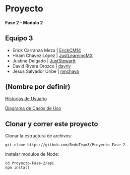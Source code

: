 # Proyecto 

#### Fase 2 - Modulo 2
## Equipo 3
- Erick Carranza Meza | [ErickCM14](https://github.com/ErickCM14)
- Hiram Chávez López | [JustLearningMX](https://github.com/JustLearningMX)
- Justine Delgado | [JustStewartt](https://github.com/JustStewartt)
- David Rivera Orozco | [davriv](https://github.com/davriv)
- Jesus Salvador Uribe | [mnchava](https://github.com/mnchava)

## (Nombre por definir)

[Historias de Usuario]()

[Diagrama de Casos de Uso](https://drive.google.com/file/d/1uPNQ152H4zROCtn1Tq1oagtLlHnww5W1/view?usp=sharing)

## Clonar y correr este proyecto

Clonar la estructura de archivos:
```
git clone https://github.com/BeduTeam3/Proyecto-Fase-2
```
Instalar modulos de Node:
```
cd Proyecto-Fase-2/api
npm install
```